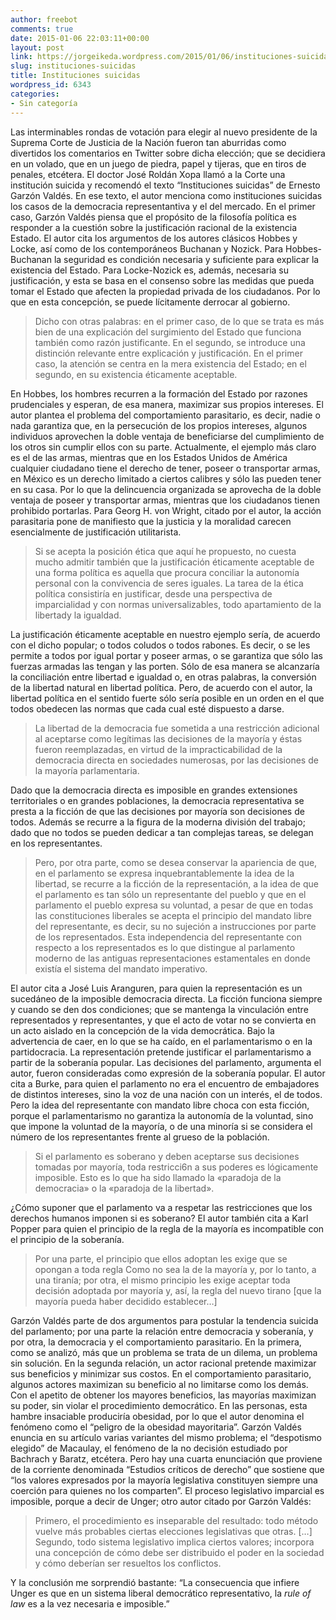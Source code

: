 ```yaml
---
author: freebot
comments: true
date: 2015-01-06 22:03:11+00:00
layout: post
link: https://jorgeikeda.wordpress.com/2015/01/06/instituciones-suicidas/
slug: instituciones-suicidas
title: Instituciones suicidas
wordpress_id: 6343
categories:
- Sin categoría
---
```


Las interminables rondas de votación para elegir al nuevo presidente de la Suprema Corte de Justicia de la Nación fueron tan aburridas como divertidos los comentarios en Twitter sobre dicha elección; que se decidiera en un volado, que en un juego de piedra, papel y tijeras, que en tiros de penales, etcétera. El doctor José Roldán Xopa llamó a la Corte una institución suicida y recomendó el texto “Instituciones suicidas” de Ernesto Garzón Valdés.
En ese texto, el autor menciona como instituciones suicidas los casos de la democracia representantiva y el del mercado.
En el primer caso, Garzón Valdés piensa que el propósito de la filosofía política es responder a la cuestión sobre la justificación racional de la existencia Estado. El autor cita los argumentos de los autores clásicos Hobbes y Locke, así como de los contemporáneos Buchanan y Nozick. Para Hobbes-Buchanan la seguridad es condición necesaria y suficiente para explicar la existencia del Estado. Para Locke-Nozick es, además, necesaria su justificación, y esta se basa en el consenso sobre las medidas que pueda tomar el Estado que afecten la propiedad privada de los ciudadanos. Por lo que en esta concepción, se puede lícitamente derrocar al gobierno.


<blockquote>Dicho con otras palabras: en el primer caso, de lo que se trata es más bien de una explicación del surgimiento del Estado que funciona también como razón justificante. En el segundo, se introduce una distinción relevante entre explicación y justificación. En el primer caso, la atención se centra en la mera existencia del Estado; en el segundo, en su existencia éticamente aceptable.</blockquote>


En Hobbes, los hombres recurren a la formación del Estado por razones prudenciales y esperan, de esa manera, maximizar sus propios intereses. El autor plantea el problema del comportamiento parasitario, es decir, nadie o nada garantiza que, en la persecución de los propios intereses, algunos individuos aprovechen la doble ventaja de beneficiarse del cumplimiento de los otros sin cumplir ellos con su parte.
Actualmente, el ejemplo más claro es el de las armas, mientras que en los Estados Unidos de América cualquier ciudadano tiene el derecho de tener, poseer o transportar armas, en México es un derecho limitado a ciertos calibres y sólo las pueden tener en su casa. Por lo que la delincuencia organizada se aprovecha de la doble ventaja de poseer y transportar armas, mientras que los ciudadanos tienen prohibido portarlas.
Para Georg H. von Wright, citado por el autor, la acción parasitaria pone de manifiesto que la justicia y la moralidad carecen esencialmente de justificación utilitarista.


<blockquote>Si se acepta la posición ética que aquí he propuesto, no cuesta mucho admitir también que la justificación éticamente aceptable de una forma política es aquella que procura conciliar la autonomía personal con la convivencia de seres iguales. La tarea de la ética política consistiría en justificar, desde una perspectiva de imparcialidad y con normas universalizables, todo apartamiento de la libertady la igualdad.</blockquote>


La justificación éticamente aceptable en nuestro ejemplo sería, de acuerdo con el dicho popular; o todos coludos o todos rabones. Es decir, o se les permite a todos por igual portar y poseer armas, o se garantiza que sólo las fuerzas armadas las tengan y las porten. Sólo de esa manera se alcanzaría la conciliación entre libertad e igualdad o, en otras palabras, la conversión de la libertad natural en libertad política.
Pero, de acuerdo con el autor, la libertad política en el sentido fuerte sólo sería posible en un orden en el que todos obedecen las normas que cada cual esté dispuesto a darse.


<blockquote>La libertad de la democracia fue sometida a una restricción adicional al aceptarse como legítimas las decisiones de la mayoría y éstas fueron reemplazadas, en virtud de la impracticabilidad de la democracia directa en sociedades numerosas, por las decisiones de la mayoría parlamentaria.</blockquote>


Dado que la democracia directa es imposible en grandes extensiones territoriales o en grandes poblaciones, la democracia representativa se presta a la ficción de que las decisiones por mayoría son decisiones de todos. Además se recurre a la figura de la moderna división del trabajo; dado que no todos se pueden dedicar a tan complejas tareas, se delegan en los representantes.


<blockquote>Pero, por otra parte, como se desea conservar la apariencia de que, en el parlamento se expresa inquebrantablemente la idea de la libertad, se recurre a la ficción de la representación, a la idea de que el parlamento es tan sólo un representante del pueblo y que en el parlamento el pueblo expresa su voluntad, a pesar de que en todas las constituciones liberales se acepta el principio del mandato libre del representante, es decir, su no sujeción a instrucciones por parte de los representados. Esta independencia del representante con respecto a los representados es lo que distingue al parlamento moderno de las antiguas representaciones estamentales en donde existía el sistema del mandato imperativo.</blockquote>


El autor cita a José Luis Aranguren, para quien la representación es un sucedáneo de la imposible democracia directa. La ficción funciona siempre y cuando se den dos condiciones; que se mantenga la vinculación entre representados y representantes, y que el acto de votar no se convierta en un acto aislado en la concepción de la vida democrática. Bajo la advertencia de caer, en lo que se ha caído, en el parlamentarismo o en la partidocracia.
La representación pretende justificar el parlamentarismo a partir de la soberanía popular. Las decisiones del parlamento, argumenta el autor, fueron consideradas como expresión de la soberanía popular. El autor cita a Burke, para quien el parlamento no era el encuentro de embajadores de distintos intereses, sino la voz de una nación con un interés, el de todos.
Pero la idea del representante con mandato libre choca con esta ficción, porque el parlamentarismo no garantiza la autonomía de la voluntad, sino que impone la voluntad de la mayoría, o de una minoría si se considera el número de los representantes frente al grueso de la población.


<blockquote>Si el parlamento es soberano y deben aceptarse sus decisiones tomadas por mayoría, toda restricci6n a sus poderes es lógicamente imposible. Esto es lo que ha sido llamado la «paradoja de la democracia» o la «paradoja de la libertad».</blockquote>


¿Cómo suponer que el parlamento va a respetar las restricciones que los derechos humanos imponen si es soberano?
El autor también cita a Karl Popper para quien el principio de la regla de la mayoría es incompatible con el principio de la soberanía.


<blockquote>Por una parte, el principio que ellos adoptan les exige que se opongan a toda regla Como no sea la de la mayoría y, por lo tanto, a una tiranía; por otra, el mismo principio les exige aceptar toda decisión adoptada por mayoría y, así, la regla del nuevo tirano [que la mayoría pueda haber decidido establecer…]</blockquote>


Garzón Valdés parte de dos argumentos para postular la tendencia suicida del parlamento; por una parte la relación entre democracia y soberanía, y por otra, la democracia y el comportamiento parasitario. En la primera, como se analizó, más que un problema se trata de un dilema, un problema sin solución. En la segunda relación, un actor racional pretende maximizar sus beneficios y minimizar sus costos. En el comportamiento parasitario, algunos actores maximizan su beneficio al no limitarse como los demás.
Con el apetito de obtener los mayores beneficios, las mayorías maximizan su poder, sin violar el procedimiento democrático. En las personas, esta hambre insaciable produciría obesidad, por lo que el autor denomina el fenómeno como el “peligro de la obesidad mayoritaria”.
Garzón Valdés enuncia en su artículo varias variantes del mismo problema; el “despotismo elegido” de Macaulay, el fenómeno de la no decisión estudiado por Bachrach y Baratz, etcétera. Pero hay una cuarta enunciación que proviene de la corriente denominada “Estudios críticos de derecho” que sostiene que “los valores expresados por la mayoría legislativa constituyen siempre una coerción para quienes no los comparten”.
El proceso legislativo imparcial es imposible, porque a decir de Unger; otro autor citado por Garzón Valdés:


<blockquote>Primero, el procedimiento es inseparable del resultado: todo método vuelve más probables ciertas elecciones legislativas que otras. […] Segundo, todo sistema legislativo implica ciertos valores; incorpora una concepción de cómo debe ser distribuido el poder en la sociedad y cómo deberían ser resueltos los conflictos.</blockquote>


Y la conclusión me sorprendió bastante: “La consecuencia que infiere Unger es que en un sistema liberal democrático representativo, la _rule of law_ es a la vez necesaria e imposible.”
